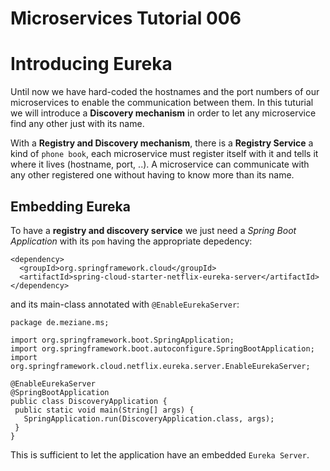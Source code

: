 # Microservices Tutorial 006
# Introducing Eureka 
Until now we have hard-coded the hostnames and the port numbers of our microservices to enable the communication between them.
In this tuturial we will introduce a **Discovery mechanism** in order to let any microservice find any other just with its name.

With a **Registry and Discovery mechanism**, there is a **Registry Service** a kind of `phone book`, each microservice must register itself with it and tells it where it lives (hostname, port, ..). 
A microservice can communicate with any other registered one without having to know more than its name. 

## Embedding Eureka
To have a **registry  and discovery service** we just need a *Spring Boot Application* with its `pom` having the appropriate depedency:
```
<dependency>
  <groupId>org.springframework.cloud</groupId>
  <artifactId>spring-cloud-starter-netflix-eureka-server</artifactId>
</dependency>
```
 and its main-class annotated with `@EnableEurekaServer`:
 ```
 package de.meziane.ms;

import org.springframework.boot.SpringApplication;
import org.springframework.boot.autoconfigure.SpringBootApplication;
import org.springframework.cloud.netflix.eureka.server.EnableEurekaServer;

@EnableEurekaServer
@SpringBootApplication
public class DiscoveryApplication {
  public static void main(String[] args) {
    SpringApplication.run(DiscoveryApplication.class, args);
  }
}
 ```
This is sufficient to let the application have an embedded `Eureka Server`. 
 
 ## 
<!--stackedit_data:
eyJoaXN0b3J5IjpbLTEzNTg3MDQ2MjUsLTE3MjQ1NDM5NDksLT
Y2MjE0MjQzNyw3MjY5MzM2MDQsLTE2NzA4MjE0NDMsMTUyNDA5
NzMsLTExMjk3NzQzNDcsMzI3MTY2MDUyLC0yNTAwODU5NTUsOD
Q5Nzg3MjAsLTE0NTc2NDk2MjldfQ==
-->